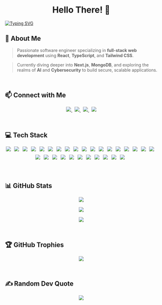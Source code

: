 
<h1 align="center">Hello There! 👋</h1>

<a href="https://git.io/typing-svg">
  <img src="https://readme-typing-svg.demolab.com?font=Space+Grotesk&size=35&pause=1000&color=16B9F7&width=475&lines=I'm+Muhannad+Al-Srahen;A+Full-Stack+Developer;A+React+%26+Next.js+Expert" alt="Typing SVG" />
</a>


## 💫 About Me

> Passionate software engineer specializing in **full-stack web development** using **React**, **TypeScript**, and **Tailwind CSS**.  

> Currently diving deeper into **Next.js**, **MongoDB**, and exploring the realms of **AI** and **Cybersecurity** to build secure, scalable applications.

<br>



## 📫 Connect with Me

<p align="center">
  <a href="mailto:muhannadalsrahen@gmail.com">
    <img src="https://img.shields.io/badge/Gmail-D14836?style=for-the-badge&logo=gmail&logoColor=white" />
  </a>
  &nbsp;
  <a href="https://www.linkedin.com/in/muhannad-alsrahen">
    <img src="https://img.shields.io/badge/LinkedIn-0077B5?style=for-the-badge&logo=linkedin&logoColor=white" />
  </a>
  &nbsp;
  <a href="https://discord.com/users/_glock_x">
    <img src="https://img.shields.io/badge/Discord-5865F2?style=for-the-badge&logo=discord&logoColor=white" />
  </a>
  &nbsp;
  <a href="https://www.instagram.com/_glock_x/">
    <img src="https://img.shields.io/badge/Instagram-E4405F?style=for-the-badge&logo=instagram&logoColor=white" />
  </a>
</p>

<br>




## 💻 Tech Stack

<p align="center">
<img style="margin: 0 8px 8px 0;" src="https://img.shields.io/badge/HTML5-E44D26?style=for-the-badge&logo=html5&logoColor=white" />
<img style="margin: 0 8px 8px 0;" src="https://img.shields.io/badge/CSS3-1572B6?style=for-the-badge&logo=css3&logoColor=white" />
<img style="margin: 0 8px 8px 0;" src="https://img.shields.io/badge/JavaScript-F7DF1E?style=for-the-badge&logo=javascript&logoColor=black" />
<img style="margin: 0 8px 8px 0;" src="https://img.shields.io/badge/TypeScript-3178C6?style=for-the-badge&logo=typescript&logoColor=white" />
<img style="margin: 0 8px 8px 0;" src="https://img.shields.io/badge/React-20232A?style=for-the-badge&logo=react&logoColor=61DAFB" />
<img style="margin: 0 8px 8px 0;" src="https://img.shields.io/badge/TailwindCSS-06B6D4?style=for-the-badge&logo=tailwind-css&logoColor=white" />
<img style="margin: 0 8px 8px 0;" src="https://img.shields.io/badge/shadcn-000000?style=for-the-badge&logo=shadcn&logoColor=white" />
<img style="margin: 0 8px 8px 0;" src="https://img.shields.io/badge/Mantine-339AF0?style=for-the-badge&logo=mantine&logoColor=white" />
<img style="margin: 0 8px 8px 0;" src="https://img.shields.io/badge/Framer_Motion-000000?style=for-the-badge&logo=framer&logoColor=white" />
<img style="margin: 0 8px 8px 0;" src="https://img.shields.io/badge/TanStack_Query-FF4154?style=for-the-badge&logo=react-query&logoColor=white" />
<img style="margin: 0 8px 8px 0;" src="https://img.shields.io/badge/React_Hook_Form-EC5990?style=for-the-badge&logo=reacthookform&logoColor=white" />
<img style="margin: 0 8px 8px 0;" src="https://img.shields.io/badge/React_Router-CA4245?style=for-the-badge&logo=react-router&logoColor=white" />
<img style="margin: 0 8px 8px 0;" src="https://img.shields.io/badge/Node.js-339933?style=for-the-badge&logo=node.js&logoColor=white" />
<img style="margin: 0 8px 8px 0;" src="https://img.shields.io/badge/MongoDB-4EA94B?style=for-the-badge&logo=mongodb&logoColor=white" />
<img style="margin: 0 8px 8px 0;" src="https://img.shields.io/badge/Supabase-3ECF8E?style=for-the-badge&logo=supabase&logoColor=000000" />
<img style="margin: 0 8px 8px 0;" src="https://img.shields.io/badge/Firebase-FFCA28?style=for-the-badge&logo=firebase&logoColor=black" />
<img style="margin: 0 8px 8px 0;" src="https://img.shields.io/badge/Vite-646CFF?style=for-the-badge&logo=vite&logoColor=white" />
<img style="margin: 0 8px 8px 0;" src="https://img.shields.io/badge/Yarn-2C8EBB?style=for-the-badge&logo=yarn&logoColor=white" />
<img style="margin: 0 8px 8px 0;" src="https://img.shields.io/badge/Postman-FF6C37?style=for-the-badge&logo=postman&logoColor=white" />
<img style="margin: 0 8px 8px 0;" src="https://img.shields.io/badge/Git-F05032?style=for-the-badge&logo=git&logoColor=white" />
<img style="margin: 0 8px 8px 0;" src="https://img.shields.io/badge/GitHub-181717?style=for-the-badge&logo=github&logoColor=white" />
<img style="margin: 0 8px 8px 0;" src="https://img.shields.io/badge/Vercel-000000?style=for-the-badge&logo=vercel&logoColor=white" />
<img style="margin: 0 8px 8px 0;" src="https://img.shields.io/badge/VS_Code-007ACC?style=for-the-badge&logo=visual-studio-code&logoColor=white" />
<img style="margin: 0 8px 8px 0;" src="https://img.shields.io/badge/Figma-F24E1E?style=for-the-badge&logo=figma&logoColor=white" />
<img style="margin: 0 8px 8px 0;" src="https://img.shields.io/badge/Canva-00C4CC?style=for-the-badge&logo=canva&logoColor=white" />
<img style="margin: 0 8px 8px 0;" src="https://img.shields.io/badge/Markdown-000000?style=for-the-badge&logo=markdown&logoColor=white" />
<img style="margin: 0 8px 8px 0;" src="https://img.shields.io/badge/Notion-000000?style=for-the-badge&logo=notion&logoColor=white" />
<img style="margin: 0 8px 8px 0;" src="https://img.shields.io/badge/Linear-5E6AD2?style=for-the-badge&logo=linear&logoColor=white" />
<img style="margin: 0 8px 8px 0;" src="https://img.shields.io/badge/Python-3670A0?style=for-the-badge&logo=python&logoColor=ffdd54" />

</p>

<br>




## 📊 GitHub Stats

<p align="center">
  <img src="https://github-readme-stats.vercel.app/api?username=MuhannadAl-Srahen&theme=github_dark_dimmed&hide_border=false&include_all_commits=true&count_private=true&cache_seconds=1800" />
  <br/><br/>
  <img src="https://nirzak-streak-stats.vercel.app/?user=MuhannadAl-Srahen&theme=github_dark_dimmed&hide_border=false&cache_seconds=1800" />
  <br/><br/>
  <img src="https://github-readme-stats.vercel.app/api/top-langs/?username=MuhannadAl-Srahen&theme=github_dark_dimmed&hide_border=false&include_all_commits=true&count_private=true&layout=compact&cache_seconds=1800" />
</p>


<br>




## 🏆 GitHub Trophies

<p align="center">
  <img src="https://github-profile-trophy.vercel.app/?username=MuhannadAl-Srahen&theme=react&no-frame=false&no-bg=true&margin-w=4&cache_seconds=1800" />
</p>

<br>




## ✍️ Random Dev Quote

<p align="center">
  <img src="https://quotes-github-readme.vercel.app/api?type=horizontal&theme=tokyonight" />
</p>
